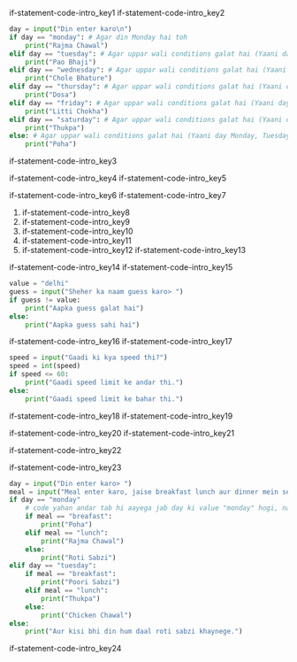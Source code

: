if-statement-code-intro_key1
if-statement-code-intro_key2


```python
day = input("Din enter karo\n")
if day == "monday": # Agar din Monday hai toh
	print("Rajma Chawal")
elif day == "tuesday": # Agar uppar wali conditions galat hai (Yaani day Monday nahi hai) aur day Tuesday hai toh
	print("Pao Bhaji")
elif day == "wednesday": # Agar uppar wali conditions galat hai (Yaani day Monday aur Tuesday nahi hai) aur day Wednesday hai toh
	print("Chole Bhature")
elif day == "thursday": # Agar uppar wali conditions galat hai (Yaani day Monday, Tuesday aur Wednesday nahi hai) aur day Thursday hai toh
	print("Dosa")
elif day == "friday": # Agar uppar wali conditions galat hai (Yaani day Monday, Tuesday, Wednesday aur Thursday nahi hai) aur day Friday hai toh
	print("Litti Chokha")
elif day == "saturday": # Agar uppar wali conditions galat hai (Yaani day Monday, Tuesday, Wednesday, Thursday aur Friday nahi hai) aur day Saturday hai toh
	print("Thukpa")
else: # Agar uppar wali conditions galat hai (Yaani day Monday, Tuesday, Wednesday, Thursday, Friday aur Saturday nahi hai)
	print("Poha")
```

if-statement-code-intro_key3


if-statement-code-intro_key4
if-statement-code-intro_key5


if-statement-code-intro_key6
if-statement-code-intro_key7
1. if-statement-code-intro_key8
2. if-statement-code-intro_key9
3. if-statement-code-intro_key10
4. if-statement-code-intro_key11
5. if-statement-code-intro_key12
if-statement-code-intro_key13


if-statement-code-intro_key14
if-statement-code-intro_key15


```python
value = "delhi"
guess = input("Sheher ka naam guess karo> ")
if guess != value:
	print("Aapka guess galat hai")
else:
	print("Aapka guess sahi hai")
```


if-statement-code-intro_key16
if-statement-code-intro_key17


```python
speed = input("Gaadi ki kya speed thi?")
speed = int(speed)
if speed <= 60:
	print("Gaadi speed limit ke andar thi.")
else:
	print("Gaadi speed limit ke bahar thi.")
```

if-statement-code-intro_key18
if-statement-code-intro_key19


if-statement-code-intro_key20
if-statement-code-intro_key21


if-statement-code-intro_key22


if-statement-code-intro_key23


```python
day = input("Din enter karo> ")
meal = input("Meal enter karo, jaise breakfast lunch aur dinner mein se ek> ")
if day == "monday"
	# code yahan andar tab hi aayega jab day ki value "monday" hogi, nahi andar aayega hi nahi
	if meal == "breafast":
		print("Poha")
	elif meal == "lunch":
		print("Rajma Chawal")
	else:
		print("Roti Sabzi")
elif day == "tuesday":
	if meal == "breakfast":
		print("Poori Sabzi")
	elif meal == "lunch":
		print("Thukpa")
	else:
		print("Chicken Chawal")
else:
	print("Aur kisi bhi din hum daal roti sabzi khaynege.")
```

if-statement-code-intro_key24
